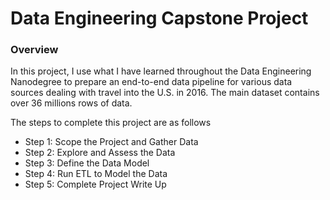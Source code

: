 # Data Engineering Capstone Project

### Overview

In this project, I use what I have learned throughout the Data Engineering Nanodegree to prepare an end-to-end data pipeline for various data sources dealing with travel into the U.S. in 2016.  The main dataset contains over 36 millions rows of data.

The steps to complete this project are as follows

- Step 1: Scope the Project and Gather Data
- Step 2: Explore and Assess the Data
- Step 3: Define the Data Model
- Step 4: Run ETL to Model the Data
- Step 5: Complete Project Write Up